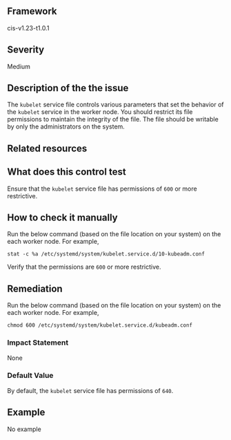 ## Framework
cis-v1.23-t1.0.1
 
## Severity
Medium

## Description of the the issue
The `kubelet` service file controls various parameters that set the behavior of the `kubelet` service in the worker node. You should restrict its file permissions to maintain the integrity of the file. The file should be writable by only the administrators on the system.
 
## Related resources

## What does this control test
Ensure that the `kubelet` service file has permissions of `600` or more restrictive.
 
## How to check it manually
Run the below command (based on the file location on your system) on the each worker node. For example,

 
```
stat -c %a /etc/systemd/system/kubelet.service.d/10-kubeadm.conf

```
 Verify that the permissions are `600` or more restrictive.
## Remediation
Run the below command (based on the file location on your system) on the each worker node. For example,

 
```
chmod 600 /etc/systemd/system/kubelet.service.d/kubeadm.conf

```
 
### Impact Statement
None
### Default Value
By default, the `kubelet` service file has permissions of `640`.
## Example
No example
